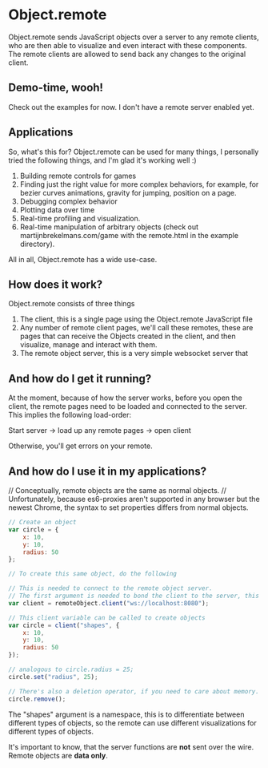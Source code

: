 # Object.remote

Object.remote sends JavaScript objects over a server to any remote clients, who are then able to visualize and even interact with these components. The remote clients are allowed to send back any changes to the original client.

## Demo-time, wooh!

Check out the examples for now. I don't have a remote server enabled yet.

## Applications

So, what's this for? Object.remote can be used for many things, I personally tried the following things, and I'm glad it's working well :)

1. Building remote controls for games
2. Finding just the right value for more complex behaviors, for example, for bezier curves animations, gravity for jumping, position on a page.
3. Debugging complex behavior
4. Plotting data over time
5. Real-time profiling and visualization.
6. Real-time manipulation of arbitrary objects (check out martijnbrekelmans.com/game with the remote.html in the example directory).

All in all, Object.remote has a wide use-case. 

## How does it work?

Object.remote consists of three things

1. The client, this is a single page using the Object.remote JavaScript file
2. Any number of remote client pages, we'll call these remotes, these are pages that can receive the Objects created in the client, and then visualize, manage and interact with them.
3. The remote object server, this is a very simple websocket server that 

## And how do I get it running?

At the moment, because of how the server works, before you open the client, the remote pages need to be loaded and connected to the server. This implies the following load-order:

Start server -> load up any remote pages -> open client

Otherwise, you'll get errors on your remote.

## And how do I use it in my applications?

// Conceptually, remote objects are the same as normal objects.
// Unfortunately, because es6-proxies aren't supported in any browser but the newest Chrome, the syntax to set properties differs from normal objects.
```js
// Create an object
var circle = {
    x: 10,
    y: 10,
    radius: 50
};

// To create this same object, do the following

// This is needed to connect to the remote object server.
// The first argument is needed to bond the client to the server, this call is similar to cupido, shooting an arrow of love to bond the server with the client.
var client = remoteObject.client("ws://localhost:8080");

// This client variable can be called to create objects
var circle = client("shapes", {
    x: 10,
    y: 10,
    radius: 50
});

// analogous to circle.radius = 25;
circle.set("radius", 25);

// There's also a deletion operator, if you need to care about memory. It's best practice, but not necessary, to use it.
circle.remove();
```

The "shapes" argument is a namespace, this is to differentiate between different types of objects, so the remote can use different visualizations for different types of objects.

It's important to know, that the server functions are **not** sent over the wire. Remote objects are **data only**.